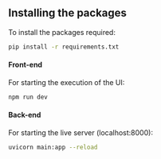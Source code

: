 ## Installing the packages

To install the packages required:
```bash
pip install -r requirements.txt
```

#### Front-end

For starting the execution of the UI:
```bash
npm run dev
```

#### Back-end

For starting the live server (localhost:8000):
```bash
uvicorn main:app --reload
```
